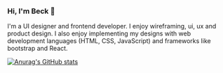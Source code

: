 ### Hi, I'm Beck 👋

I'm a UI designer and frontend developer. I enjoy wireframing, ui, ux and product design. I also enjoy implementing my designs with web development languages (HTML, CSS, JavaScript) and frameworks like bootstrap and React.

[![Anurag's GitHub stats](https://github-readme-stats.vercel.app/api?username=altBeck)](https://github.com/anuraghazra/github-readme-stats)
